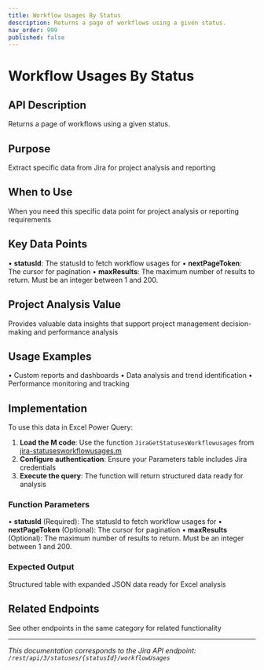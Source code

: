 ```yaml
---
title: Workflow Usages By Status
description: Returns a page of workflows using a given status.
nav_order: 999
published: false
---
```


# Workflow Usages By Status

## API Description
Returns a page of workflows using a given status.

## Purpose
Extract specific data from Jira for project analysis and reporting

## When to Use
When you need this specific data point for project analysis or reporting requirements

## Key Data Points
• **statusId**: The statusId to fetch workflow usages for
• **nextPageToken**: The cursor for pagination
• **maxResults**: The maximum number of results to return. Must be an integer between 1 and 200.

## Project Analysis Value
Provides valuable data insights that support project management decision-making and performance analysis

## Usage Examples
• Custom reports and dashboards
• Data analysis and trend identification
• Performance monitoring and tracking

## Implementation
To use this data in Excel Power Query:

1. **Load the M code**: Use the function `JiraGetStatusesWorkflowusages` from [jira-statusesworkflowusages.m](../assets/jira-statusesworkflowusages.m)
2. **Configure authentication**: Ensure your Parameters table includes Jira credentials
3. **Execute the query**: The function will return structured data ready for analysis

### Function Parameters
• **statusId** (Required): The statusId to fetch workflow usages for
• **nextPageToken** (Optional): The cursor for pagination
• **maxResults** (Optional): The maximum number of results to return. Must be an integer between 1 and 200.

### Expected Output
Structured table with expanded JSON data ready for Excel analysis

## Related Endpoints
See other endpoints in the same category for related functionality

---
*This documentation corresponds to the Jira API endpoint: `/rest/api/3/statuses/{statusId}/workflowUsages`*

